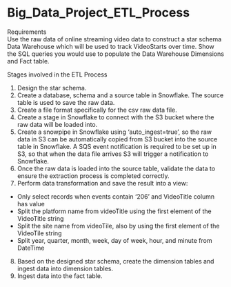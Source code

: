# Big_Data_Project_ETL_Process
Requirements<br>
Use the raw data of online streaming video data to construct a star schema Data Warehouse which will be used to track VideoStarts over time.
Show the SQL queries you would use to populate the Data Warehouse Dimensions and Fact table.<br>

Stages involved in the ETL Process<br>
1.	Design the star schema.
2.	Create a database, schema and a source table in Snowflake. The source table is used to save the raw data.
3.	Create a file format specifically for the csv raw data file.
4.	Create a stage in Snowflake to connect with the S3 bucket where the raw data will be loaded into.
5.	Create a snowpipe in Snowflake using ‘auto_ingest=true’, so the raw data in S3 can be automatically copied from S3 bucket into the source table in Snowflake. A SQS event notification is required to be set up in S3, so that when the data file arrives S3 will trigger a notification to Snowflake.
6.	Once the raw data is loaded into the source table, validate the data to ensure the extraction process is completed correctly.
7.	Perform data transformation and save the result into a view: 
  *	Only select records when events contain ‘206’ and VideoTitle column has value
  *	Split the platform name from videoTitle using the first element of the VideoTitle string
  *	Split the site name from videoTile, also by using the first element of the VideoTile string
  *	Split year, quarter, month, week, day of week, hour, and minute from DateTime
8.	Based on the designed star schema, create the dimension tables and ingest data into dimension tables. 
9.	Ingest data into the fact table.
